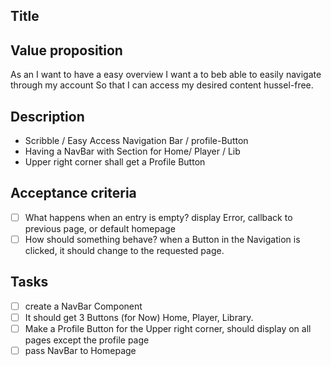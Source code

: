 ## Title

## Value proposition

As an <User> I want to have a easy overview
I want a to beb able to easily navigate through my account
So that I can access my desired content hussel-free.

## Description

- Scribble / Easy Access Navigation Bar / profile-Button
- Having a NavBar with Section for Home/ Player / Lib
- Upper right corner shall get a Profile Button

## Acceptance criteria

- [ ] What happens when an entry is empty? display Error, callback to previous page, or default homepage
- [ ] How should something behave? when a Button in the Navigation is clicked, it should change to the requested page.

## Tasks

- [ ] create a NavBar Component
- [ ] It should get 3 Buttons (for Now) Home, Player, Library.
- [ ] Make a Profile Button for the Upper right corner, should display on all pages except the profile page
- [ ] pass NavBar to Homepage
